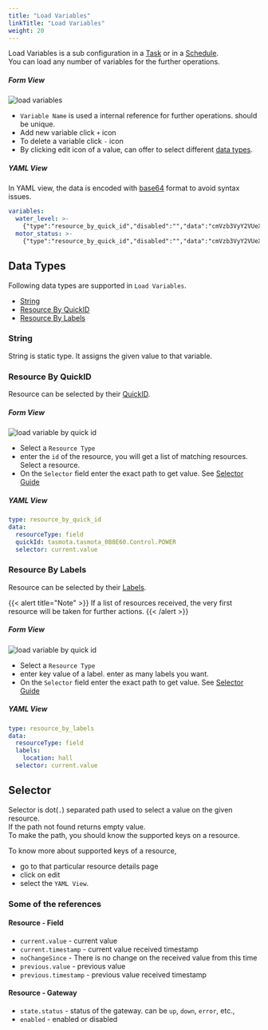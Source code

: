 ```yaml
---
title: "Load Variables"
linkTitle: "Load Variables"
weight: 20
---
```

Load Variables is a sub configuration in a [Task](/docs/user-interface/operations/tasks/) or in a [Schedule](/docs/user-interface/operations/schedules/).<br>
You can load any number of variables for the further operations.<br>

##### Form View
![load variables](/doc-images/load_variables.png)
* `Variable Name` is used a internal reference for further operations. should be unique.
* Add new variable click `+` icon
* To delete a variable click `-` icon
* By clicking edit icon of a value, can offer to select different [data types](#data-types).

##### YAML View
In YAML view, the data is encoded with [base64](https://en.wikipedia.org/wiki/Base64) format to avoid syntax issues.
```yaml
variables:
  water_level: >-
    {"type":"resource_by_quick_id","disabled":"","data":"cmVzb3VyY2VUeXBlOiBmaWVsZApxdWlja0lkOiBteXNlbnNvci4xLjEuVl9WT0xVTUUKc2VsZWN0b3I6IGN1cnJlbnQudmFsdWUK"}
  motor_status: >-
    {"type":"resource_by_quick_id","disabled":"","data":"cmVzb3VyY2VUeXBlOiBmaWVsZApxdWlja0lkOiBteXNlbnNvci4xMy4xLlZfU1RBVFVTCnNlbGVjdG9yOiBjdXJyZW50LnZhbHVlCg=="}
```

## Data Types
Following data types are supported in `Load Variables`.

  * [String](#string)
  * [Resource By QuickID](#resource-by-quickid)
  * [Resource By Labels](#resource-by-labels)

### String
String is static type. It assigns the given value to that variable.

### Resource By QuickID
Resource can be selected by their [QuickID](/docs/getting-started/hints/#quick-id).<br>

##### Form View
![load variable by quick id](/doc-images/load_variables_resource_by_quick_id.png)
* Select a `Resource Type`
* enter the `id` of the resource, you will get a list of matching resources. Select a resource.
* On the `Selector` field enter the exact path to get value. See [Selector Guide](#selector)

##### YAML View
```yaml
type: resource_by_quick_id
data:
  resourceType: field
  quickId: tasmota.tasmota_0B8E60.Control.POWER
  selector: current.value
```

### Resource By Labels
Resource can be selected by their [Labels](/docs/getting-started/hints/#labels).<br>

{{< alert title="Note" >}}
If a list of resources received, the very first resource will be taken for further actions.
{{< /alert >}}

##### Form View
![load variable by quick id](/doc-images/load_variables_resource_by_labels.png)
* Select a `Resource Type`
* enter key value of a label. enter as many labels you want.
* On the `Selector` field enter the exact path to get value. See [Selector Guide](#selector)

##### YAML View
```yaml
type: resource_by_labels
data:
  resourceType: field
  labels:
    location: hall
  selector: current.value
```

## Selector
Selector is dot(`.`) separated path used to select a value on the given resource.<br>
If the path not found returns empty value.<br>
To make the path, you should know the supported keys on a resource.<br>

To know more about supported keys of a resource,
  * go to that particular resource details page
  * click on edit
  * select the `YAML View`.

### Some of the references

#### Resource - Field
  * `current.value` - current value
  * `current.timestamp` - current value received timestamp
  * `noChangeSince` - There is no change on the received value from this time
  * `previous.value` - previous value
  * `previous.timestamp` - previous value received timestamp

#### Resource - Gateway
  * `state.status` - status of the gateway. can be `up`, `down`, `error`, etc.,
  * `enabled` - enabled or disabled